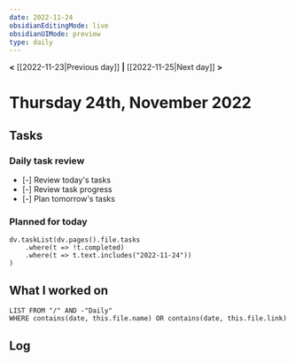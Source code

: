 ```yaml
---
date: 2022-11-24
obsidianEditingMode: live
obsidianUIMode: preview
type: daily
---
```


**<** [[2022-11-23|Previous day]] **|** [[2022-11-25|Next day]] **>**

# Thursday 24th, November 2022

## Tasks

### Daily task review
- [-] Review today's tasks
- [-] Review task progress
- [-] Plan tomorrow's tasks

### Planned for today

```dataviewjs
dv.taskList(dv.pages().file.tasks
	.where(t => !t.completed)
	.where(t => t.text.includes("2022-11-24"))
)
```

## What I worked on
```dataview
LIST FROM "/" AND -"Daily"
WHERE contains(date, this.file.name) OR contains(date, this.file.link)
```

## Log
